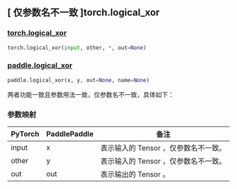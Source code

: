 ## [ 仅参数名不一致 ]torch.logical_xor

### [torch.logical_xor](https://pytorch.org/docs/1.13/generated/torch.logical_xor.html?highlight=torch+logical_xor#torch.logical_xor)

```python
torch.logical_xor(input, other, *, out=None)
```

### [paddle.logical_xor](https://www.paddlepaddle.org.cn/documentation/docs/zh/api/paddle/logical_xor_cn.html)

```python
paddle.logical_xor(x, y, out=None, name=None)
```

两者功能一致且参数用法一致，仅参数名不一致，具体如下：

### 参数映射

| PyTorch                             | PaddlePaddle | 备注                                                                    |
| ----------------------------------- | ------------ | ----------------------------------------------------------------------- |
| input     | x           | 表示输入的 Tensor ，仅参数名不一致。                         |
| other     | y           | 表示输入的 Tensor ，仅参数名不一致。                         |
| out     | out           | 表示输出的 Tensor 。                         |
